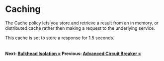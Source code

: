 # Caching

<!-- ### Advanced circuit breaker -->
The Cache policy lets you store and retrieve a result from an in memory, or distributed cache rather then making a request to the underlying service. 

This cache is set to store a response for 1.5 seconds.

``` cs --region caching --source-file .\src\Program.cs --project .\src\PollyDemo.csproj 
```

#### Next: [Bulkhead Isolation &raquo;](../bulkheadIsolation.md) Previous: [Advanced Circuit Breaker  &laquo;](../advancedCircuitBreaker.md)